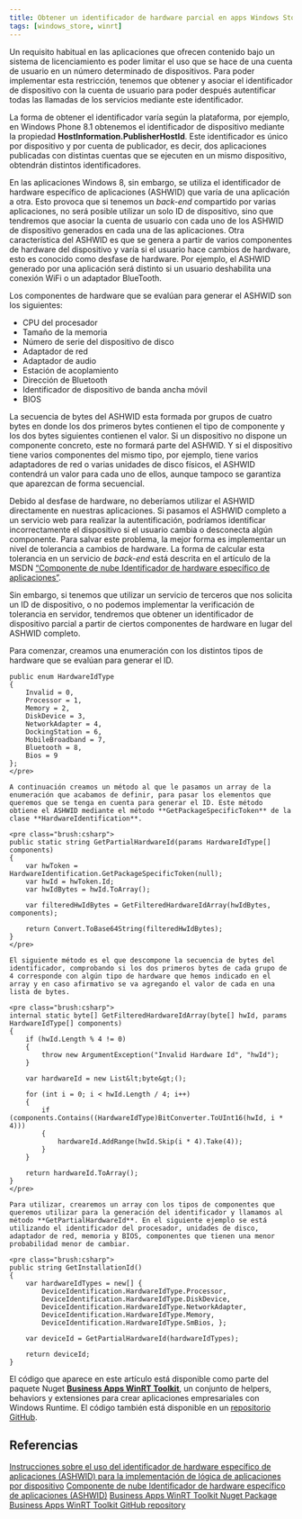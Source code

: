 ```yaml
---
title: Obtener un identificador de hardware parcial en apps Windows Store
tags: [windows_store, winrt]
---
```

Un requisito habitual en las aplicaciones que ofrecen contenido bajo un sistema de licenciamiento es poder limitar el uso que se hace de una cuenta de usuario en un número determinado de dispositivos. Para poder implementar esta restricción, tenemos que obtener y asociar el identificador de dispositivo con la cuenta de usuario para poder después autentificar todas las llamadas de los servicios mediante este identificador.

La forma de obtener el identificador varía según la plataforma, por ejemplo, en Windows Phone 8.1 obtenemos el identificador de dispositivo mediante la propiedad **HostInformation.PublisherHostId**. Este identificador es único por dispositivo y por cuenta de publicador, es decir, dos aplicaciones publicadas con distintas cuentas que se ejecuten en un mismo dispositivo, obtendrán distintos identificadores.

En las aplicaciones Windows 8, sin embargo, se utiliza el identificador de hardware específico de aplicaciones (ASHWID) que varía de una aplicación a otra. Esto provoca que si tenemos un _back-end_ compartido por varias aplicaciones, no será posible utilizar un solo ID de dispositivo, sino que tendremos que asociar la cuenta de usuario con cada uno de los ASHWID de dispositivo generados en cada una de las aplicaciones. Otra característica del ASHWID es que se genera a partir de varios componentes de hardware del dispositivo y varía si el usuario hace cambios de hardware, esto es conocido como desfase de hardware. Por ejemplo, el ASHWID generado por una aplicación será distinto si un usuario deshabilita una conexión WiFi o un adaptador BlueTooth.

Los componentes de hardware que se evalúan para generar el ASHWID son los siguientes:

*   CPU del procesador
*   Tamaño de la memoria
*   Número de serie del dispositivo de disco
*   Adaptador de red
*   Adaptador de audio
*   Estación de acoplamiento
*   Dirección de Bluetooth
*   Identificador de dispositivo de banda ancha móvil
*   BIOS

La secuencia de bytes del ASHWID esta formada por grupos de cuatro bytes en donde los dos primeros bytes contienen el tipo de componente y los dos bytes siguientes contienen el valor. Si un dispositivo no dispone un componente concreto, este no formará parte del ASHWID. Y si el dispositivo tiene varios componentes del mismo tipo, por ejemplo, tiene varios adaptadores de red o varias unidades de disco físicos, el ASHWID contendrá un valor para cada uno de ellos, aunque tampoco se garantiza que aparezcan de forma secuencial.

Debido al desfase de hardware, no deberíamos utilizar el ASHWID directamente en nuestras aplicaciones. Si pasamos el ASHWID completo a un servicio web para realizar la autentificación, podríamos identificar incorrectamente el dispositivo si el usuario cambia o desconecta algún componente. Para salvar este problema, la mejor forma es implementar un nivel de tolerancia a cambios de hardware. La forma de calcular esta tolerancia en un servicio de _back-end_ está descrita en el artículo de la MSDN [“Componente de nube Identificador de hardware específico de aplicaciones”](http://msdn.microsoft.com/es-es/library/windows/apps/jj835815.aspx).

Sin embargo, si tenemos que utilizar un servicio de terceros que nos solicita un ID de dispositivo, o no podemos implementar la verificación de tolerancia en servidor, tendremos que obtener un identificador de dispositivo parcial a partir de ciertos componentes de hardware en lugar del ASHWID completo.

Para comenzar, creamos una enumeración con los distintos tipos de hardware que se evalúan para generar el ID.

    public enum HardwareIdType
    {
        Invalid = 0,
        Processor = 1,
        Memory = 2,
        DiskDevice = 3,
        NetworkAdapter = 4,
        DockingStation = 6,
        MobileBroadband = 7,
        Bluetooth = 8,
        Bios = 9
    };
    </pre>
    
    A continuación creamos un método al que le pasamos un array de la enumeración que acabamos de definir, para pasar los elementos que queremos que se tenga en cuenta para generar el ID. Este método obtiene el ASHWID mediante el método **GetPackageSpecificToken** de la clase **HardwareIdentification**. 
    
    <pre class="brush:csharp">
    public static string GetPartialHardwareId(params HardwareIdType[] components)
    {
        var hwToken = HardwareIdentification.GetPackageSpecificToken(null);
        var hwId = hwToken.Id;
        var hwIdBytes = hwId.ToArray();
    
        var filteredHwIdBytes = GetFilteredHardwareIdArray(hwIdBytes, components);
    
        return Convert.ToBase64String(filteredHwIdBytes);
    }
    </pre>
    
    El siguiente método es el que descompone la secuencia de bytes del identificador, comprobando si los dos primeros bytes de cada grupo de 4 corresponde con algún tipo de hardware que hemos indicado en el array y en caso afirmativo se va agregando el valor de cada en una lista de bytes.
    
    <pre class="brush:csharp">
    internal static byte[] GetFilteredHardwareIdArray(byte[] hwId, params HardwareIdType[] components)
    {
        if (hwId.Length % 4 != 0)
        {
            throw new ArgumentException("Invalid Hardware Id", "hwId");
        }
    
        var hardwareId = new List&lt;byte&gt;();
    
        for (int i = 0; i < hwId.Length / 4; i++)
        {
            if (components.Contains((HardwareIdType)BitConverter.ToUInt16(hwId, i * 4)))
            {
                hardwareId.AddRange(hwId.Skip(i * 4).Take(4));
            }
        }
    
        return hardwareId.ToArray();
    }
    </pre>
    
    Para utilizar, crearemos un array con los tipos de componentes que queremos utilizar para la generación del identificador y llamamos al método **GetPartialHardwareId**. En el siguiente ejemplo se está utilizando el identificador del procesador, unidades de disco, adaptador de red, memoria y BIOS, componentes que tienen una menor probabilidad menor de cambiar.  
    
    <pre class="brush:csharp">
    public string GetInstallationId()
    {
        var hardwareIdTypes = new[] { 
            DeviceIdentification.HardwareIdType.Processor, 
            DeviceIdentification.HardwareIdType.DiskDevice, 
            DeviceIdentification.HardwareIdType.NetworkAdapter, 
            DeviceIdentification.HardwareIdType.Memory, 
            DeviceIdentification.HardwareIdType.SmBios, };
    
        var deviceId = GetPartialHardwareId(hardwareIdTypes);
    
        return deviceId;
    }
    

El código que aparece en este artículo está disponible como parte del paquete Nuget **[Business Apps WinRT Toolkit](https://www.nuget.org/packages/BusinessAppsWinRTToolkit)**, un conjunto de helpers, behaviors y extensiones para crear aplicaciones empresariales con Windows Runtime. El código también está disponible en un [repositorio GitHub](https://github.com/acasquete/BusinessAppsWinRTToolkit).

Referencias
-----------

[Instrucciones sobre el uso del identificador de hardware específico de aplicaciones (ASHWID) para la implementación de lógica de aplicaciones por dispositivo](http://msdn.microsoft.com/es-es/library/windows/apps/jj553431.aspx) 
[Componente de nube Identificador de hardware específico de aplicaciones (ASHWID)](http://msdn.microsoft.com/es-es/library/windows/apps/jj835815.aspx) 
[Business Apps WinRT Toolkit Nuget Package](https://www.nuget.org/packages/BusinessAppsWinRTToolkit) 
[Business Apps WinRT Toolkit GitHub repository](https://github.com/acasquete/BusinessAppsWinRTToolkit)

